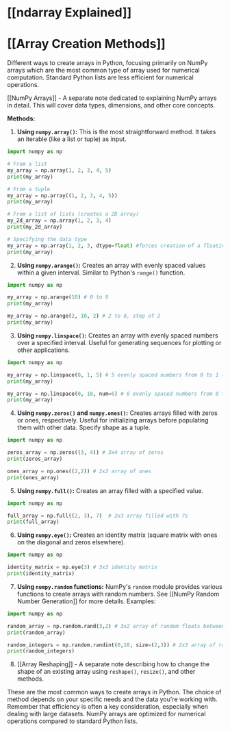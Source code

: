 # [[ndarray Explained]]
# [[Array Creation Methods]] 
Different ways to create arrays in Python, focusing primarily on NumPy arrays which are the most common type of array used for numerical computation.  Standard Python lists are less efficient for numerical operations.

[[NumPy Arrays]] -  A separate note dedicated to explaining NumPy arrays in detail.  This will cover data types, dimensions, and other core concepts.

**Methods:**

1. **Using `numpy.array()`:** This is the most straightforward method.  It takes an iterable (like a list or tuple) as input.

```python
import numpy as np

# From a list
my_array = np.array(1, 2, 3, 4, 5)
print(my_array)

# From a tuple
my_array = np.array((1, 2, 3, 4, 5))
print(my_array)

# From a list of lists (creates a 2D array)
my_2d_array = np.array(1, 2, 3, 4)
print(my_2d_array)

# Specifying the data type
my_array = np.array(1, 2, 3, dtype=float) #forces creation of a floating point array
print(my_array)
```

2. **Using `numpy.arange()`:** Creates an array with evenly spaced values within a given interval. Similar to Python's `range()` function.

```python
import numpy as np

my_array = np.arange(10) # 0 to 9
print(my_array)

my_array = np.arange(2, 10, 2) # 2 to 8, step of 2
print(my_array)
```

3. **Using `numpy.linspace()`:** Creates an array with evenly spaced numbers over a specified interval.  Useful for generating sequences for plotting or other applications.

```python
import numpy as np

my_array = np.linspace(0, 1, 5) # 5 evenly spaced numbers from 0 to 1 (inclusive)
print(my_array)

my_array = np.linspace(0, 10, num=6) # 6 evenly spaced numbers from 0 to 10
print(my_array)

```

4. **Using `numpy.zeros()` and `numpy.ones()`:** Creates arrays filled with zeros or ones, respectively.  Useful for initializing arrays before populating them with other data.  Specify shape as a tuple.

```python
import numpy as np

zeros_array = np.zeros((3, 4)) # 3x4 array of zeros
print(zeros_array)

ones_array = np.ones((2,2)) # 2x2 array of ones
print(ones_array)

```

5. **Using `numpy.full()`:** Creates an array filled with a specified value.

```python
import numpy as np

full_array = np.full((2, 3), 7)  # 2x3 array filled with 7s
print(full_array)
```

6. **Using `numpy.eye()`:** Creates an identity matrix (square matrix with ones on the diagonal and zeros elsewhere).

```python
import numpy as np

identity_matrix = np.eye(3) # 3x3 identity matrix
print(identity_matrix)
```

7. **Using `numpy.random` functions:**  NumPy's `random` module provides various functions to create arrays with random numbers.  See [[NumPy Random Number Generation]] for more details.  Examples:


```python
import numpy as np

random_array = np.random.rand(3,2) # 3x2 array of random floats between 0 and 1
print(random_array)

random_integers = np.random.randint(0,10, size=(2,3)) # 2x3 array of random integers between 0 and 9
print(random_integers)
```

8.  [[Array Reshaping]] -  A separate note describing how to change the shape of an existing array using `reshape()`, `resize()`, and other methods.



These are the most common ways to create arrays in Python.  The choice of method depends on your specific needs and the data you're working with.  Remember that efficiency is often a key consideration, especially when dealing with large datasets. NumPy arrays are optimized for numerical operations compared to standard Python lists.
